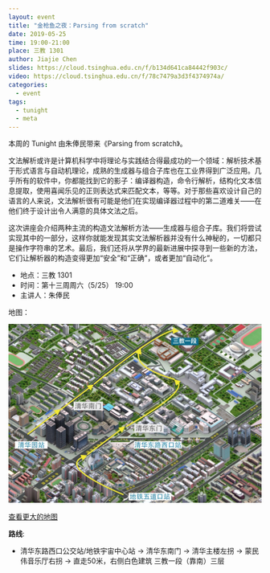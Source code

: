 ```yaml
---
layout: event
title: "金枪鱼之夜：Parsing from scratch"
date: 2019-05-25
time: 19:00-21:00
place: 三教 1301
author: Jiajie Chen
slides: https://cloud.tsinghua.edu.cn/f/b134d641ca84442f903c/
video: https://cloud.tsinghua.edu.cn/f/78c7479a3d3f4374974a/
categories:
  - event
tags:
  - tunight
  - meta
---
```


本周的 Tunight 由朱俸民带来《Parsing from scratch》。

文法解析或许是计算机科学中将理论与实践结合得最成功的一个领域：解析技术基于形式语言与自动机理论，成熟的生成器与组合子库也在工业界得到广泛应用。几乎所有的软件中，你都能找到它的影子：编译器构造，命令行解析，结构化文本信息提取，使用喜闻乐见的正则表达式来匹配文本，等等。对于那些喜欢设计自己的语言的人来说，文法解析很有可能是他们在实现编译器过程中的第二道难关——在他们终于设计出令人满意的具体文法之后。

<!--more-->

这次讲座会介绍两种主流的构造文法解析方法——生成器与组合子库。我们将尝试实现其中的一部分，这样你就能发现其实文法解析器并没有什么神秘的，一切都只是操作字符串的艺术。最后，我们还将从学界的最新进展中探寻到一些新的方法，它们让解析器的构造变得更加“安全”和“正确”，或者更加“自动化”。

* 地点：三教 1301
* 时间：第十三周周六（5/25） 19:00
* 主讲人：朱俸民

地图：

![](/assets/img/events/map_t3_sec1.jpg)

<a class="hidden-xs" href="https://www.openstreetmap.org/#map=17/40.00120/116.32246">查看更大的地图</a>

**路线**:

 - 清华东路西口公交站/地铁宇宙中心站 -> 清华东南门 -> 清华主楼左拐 ->  蒙民伟音乐厅右拐 -> 直走50米，右侧白色建筑 三教一段（靠南）三层
